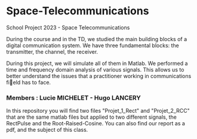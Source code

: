 # Space-Telecommunications
School Project 2023 - Space Telecommunications


<p> During the course and in the TD, we studied the main building blocks of a digital communication system. We have three fundamental blocks: the transmitter, the channel, the receiver.
</p>
<p>
During this project, we will simulate all of them in Matlab. We performed a time and frequency domain analysis of various signals. This allows us to better understand the issues that a practitioner working in communications field has to face.</p>

### Members : Lucie MICHELET - Hugo LANCERY

<p> In this repository you will find two files "Projet_1_Rect" and "Projet_2_RCC" that are the same matlab files but applied to two different signals, the RectPulse and the Root-Raised-Cosine. You can also find our report as a pdf, and the subject of this class.</p>
